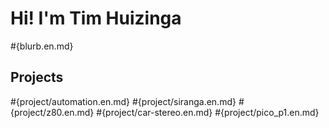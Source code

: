 # Hi! I'm Tim Huizinga

#{blurb.en.md}

## Projects

#{project/automation.en.md}
#{project/siranga.en.md}
#{project/z80.en.md}
#{project/car-stereo.en.md}
#{project/pico_p1.en.md}
